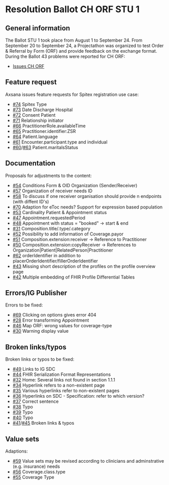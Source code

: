# Resolution Ballot CH ORF STU 1

## General information
The Ballot STU 1 took place from August 1 to September 24. From September 20 to
September 24, a Projectathon was organized to test Order & Referral by Form (ORF) and provide feedback on the exchange format.
During the Ballot 43 problems were reported for CH ORF:
* [Issues CH ORF](https://github.com/hl7ch/ch-orf/issues)

## Feature request
Axsana issues feature requests for Spitex registration use case:

* [#74](https://github.com/hl7ch/ch-orf/issues/74) Spitex Type
* [#73](https://github.com/hl7ch/ch-orf/issues/73) Date Discharge Hospital
* [#72](https://github.com/hl7ch/ch-orf/issues/72) Consent Patient
* [#71](https://github.com/hl7ch/ch-orf/issues/71) Relationship initiator
* [#66](https://github.com/hl7ch/ch-orf/issues/66) PractitionerRole.availableTime
* [#65](https://github.com/hl7ch/ch-orf/issues/65) Practitioner.identifier:ZSR
* [#64](https://github.com/hl7ch/ch-orf/issues/64) Patient.language
* [#61](https://github.com/hl7ch/ch-orf/issues/61) Encounter.participant.type and individual
* [#60](https://github.com/hl7ch/ch-orf/issues/60)/[#63](https://github.com/hl7ch/ch-orf/issues/63) Patient.maritalsStatus


## Documentation
Proposals for adjustments to the content:

* [#54](https://github.com/hl7ch/ch-orf/issues/54) Conditions Form & OID Organization (Sender/Receiver)
* [#57](https://github.com/hl7ch/ch-orf/issues/57) Organization of receiver needs ID
* [#58](https://github.com/hl7ch/ch-orf/issues/58) To discuss if one receiver organisation should provide n endpoints (with diffent ID's) 
* [#70](https://github.com/hl7ch/ch-orf/issues/70) Adaption for eToc needs? Support for expression based population
* [#53](https://github.com/hl7ch/ch-orf/issues/53) Cardinality Patient & Appointment status
* [#47](https://github.com/hl7ch/ch-orf/issues/47) Appointment.requestedPeriod
* [#48](https://github.com/hl7ch/ch-orf/issues/48) Appointment with status = "booked" -> start & end
* [#31](https://github.com/hl7ch/ch-orf/issues/31) Composition.title/.type/.category
* [#52](https://github.com/hl7ch/ch-orf/issues/52) Possibility to add information of Coverage.payor
* [#51](https://github.com/hl7ch/ch-orf/issues/51) Composition.extension:receiver -> Reference to Practitioner
* [#50](https://github.com/hl7ch/ch-orf/issues/50) Composition.extension:copyReceiver -> References to Organization|Patient|RelatedPerson|Practitioner
* [#62](https://github.com/hl7ch/ch-orf/issues/62) orderIdentifier in addition to placerOrderIdentifier/fillerOrderIdentifier
* [#43](https://github.com/hl7ch/ch-orf/issues/43) Missing short description of the profiles on the profile overview page
* [#42](https://github.com/hl7ch/ch-orf/issues/42) Multiple embedding of FHIR Profile Differential Tables


## Errors/IG Publisher
Errors to be fixed:

* [#69](https://github.com/hl7ch/ch-orf/issues/69) Clicking on options gives error 404
* [#28](https://github.com/hl7ch/ch-orf/issues/28) Error transforming Appointment
* [#46](https://github.com/hl7ch/ch-orf/issues/46) Map ORF: wrong values for coverage-type
* [#30](https://github.com/hl7ch/ch-orf/issues/30) Warning display value


## Broken links/typos
Broken links or typos to be fixed:

* [#49](https://github.com/hl7ch/ch-orf/issues/49) Links to IG SDC
* [#44](https://github.com/hl7ch/ch-orf/issues/44) FHIR Serialization Format Representations
* [#32](https://github.com/hl7ch/ch-orf/issues/32) Home: Several links not found in section 1.1.1
* [#34](https://github.com/hl7ch/ch-orf/issues/34) Hyperlink refers to a non-existent page
* [#35](https://github.com/hl7ch/ch-orf/issues/35) Various hyperlinks refer to non-existent pages
* [#36](https://github.com/hl7ch/ch-orf/issues/36) Hyperlinks on SDC - Specification: refer to which version?
* [#37](https://github.com/hl7ch/ch-orf/issues/37) Correct sentence
* [#38](https://github.com/hl7ch/ch-orf/issues/38) Typo
* [#39](https://github.com/hl7ch/ch-orf/issues/39) Typo
* [#40](https://github.com/hl7ch/ch-orf/issues/40) Typo
* [#41](https://github.com/hl7ch/ch-orf/issues/41)/[#45](https://github.com/hl7ch/ch-orf/issues/45) Broken links & typos


## Value sets
Adaptions: 

* [#59](https://github.com/hl7ch/ch-orf/issues/59) Value sets may be revised according to clinicians and adminstrative (e.g. insurance) needs
* [#56](https://github.com/hl7ch/ch-orf/issues/56) Coverage.class.type
* [#55](https://github.com/hl7ch/ch-orf/issues/55) Coverage Type